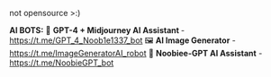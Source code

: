 not opensource >:)

<b>AI BOTS:</b>
    💓 <b>GPT-4 + Midjourney AI Assistant </b> - https://t.me/GPT_4_Noob1e1337_bot
    🖼️ <b>AI Image Generator</b> - https://t.me/ImageGeneratorAI_robot
    🤖 <b>Noobiee-GPT AI Assistant</b> - https://t.me/NoobieGPT_bot
    
    
